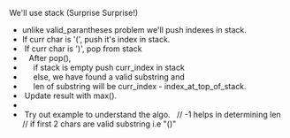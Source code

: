 We'll use stack (Surprise Surprise!)
*  unlike valid_parantheses problem we'll push indexes in stack.
*  If curr char is '(', push it's index in stack.
*  If curr char is ')', pop from stack
*    After pop(),
*      if stack is empty push curr_index in stack
*      else, we have found a valid substring and
*      len of substring will be curr_index - index_at_top_of_stack.
*  Update result with max().
*
*  Try out example to understand the algo.
​
​
// -1 helps in determining len
// if first 2 chars are valid substring i.e "()"